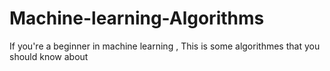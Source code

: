 # Machine-learning-Algorithms
If you're a beginner in machine learning , This is some algorithmes that you should know about
